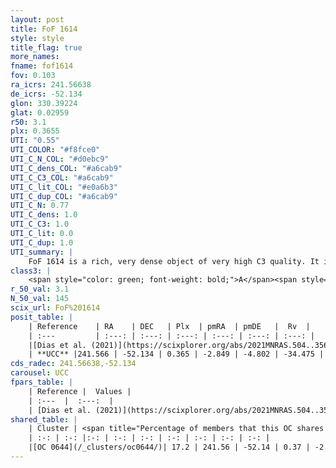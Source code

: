 ```yaml
---
layout: post
title: FoF 1614
style: style
title_flag: true
more_names: 
fname: fof1614
fov: 0.103
ra_icrs: 241.56638
de_icrs: -52.134
glon: 330.39224
glat: 0.02959
r50: 3.1
plx: 0.3655
UTI: "0.55"
UTI_COLOR: "#f8fce0"
UTI_C_N_COL: "#d0ebc9"
UTI_C_dens_COL: "#a6cab9"
UTI_C_C3_COL: "#a6cab9"
UTI_C_lit_COL: "#e0a6b3"
UTI_C_dup_COL: "#a6cab9"
UTI_C_N: 0.77
UTI_C_dens: 1.0
UTI_C_C3: 1.0
UTI_C_lit: 0.0
UTI_C_dup: 1.0
UTI_summary: |
    FoF 1614 is a rich, very dense object of very high C3 quality. It is rarely studied in the literature. This object shares a small percentage of members with a later reported entry.
class3: |
    <span style="color: green; font-weight: bold;">A</span><span style="color: green; font-weight: bold;">A</span>
r_50_val: 3.1
N_50_val: 145
scix_url: FoF%201614
posit_table: |
    | Reference    | RA    | DEC   | Plx  | pmRA  | pmDE   |  Rv  |
    | :---         | :---: | :---: | :---: | :---: | :---: | :---: |
    |[Dias et al. (2021)](https://scixplorer.org/abs/2021MNRAS.504..356D) | 241.562 | -52.142 | 0.359 | -2.837 | -4.769 | -- |
    | **UCC** |241.566 | -52.134 | 0.365 | -2.849 | -4.802 | -34.475 | 
cds_radec: 241.56638,-52.134
carousel: UCC
fpars_table: |
    | Reference |  Values |
    | :---  |  :---:  |
    | [Dias et al. (2021)](https://scixplorer.org/abs/2021MNRAS.504..356D) | `Av=3.283, Dist=2481, logage=7.091, [Fe/H]=0.165` |
shared_table: |
    | Cluster | <span title="Percentage of members that this OC shares with the ones listed">%</span>   | RA   | DEC   | Plx   | pmRA  | pmDE  | Rv | UTI |
    | :-: | :-: |:-: | :-: | :-: | :-: | :-: | :-: | :-: |
    |[OC 0644](/_clusters/oc0644/)| 17.2 | 241.56 | -52.14 | 0.37 | -2.86 | -4.82 | -36.03 |0.0 |
---
```

